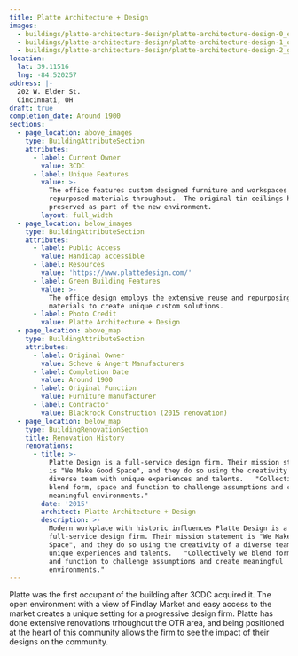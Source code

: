 ```yaml
---
title: Platte Architecture + Design
images:
  - buildings/platte-architecture-design/platte-architecture-design-0_efesbe
  - buildings/platte-architecture-design/platte-architecture-design-1_oldvle
  - buildings/platte-architecture-design/platte-architecture-design-2_g6ylq1
location:
  lat: 39.11516
  lng: -84.520257
address: |-
  202 W. Elder St.
  Cincinnati, OH
draft: true
completion_date: Around 1900
sections:
  - page_location: above_images
    type: BuildingAttributeSection
    attributes:
      - label: Current Owner
        value: 3CDC
      - label: Unique Features
        value: >-
          The office features custom designed furniture and workspaces using
          repurposed materials throughout.  The original tin ceilings have been
          preserved as part of the new environment.
        layout: full_width
  - page_location: below_images
    type: BuildingAttributeSection
    attributes:
      - label: Public Access
        value: Handicap accessible
      - label: Resources
        value: 'https://www.plattedesign.com/'
      - label: Green Building Features
        value: >-
          The office design employs the extensive reuse and repurposing of
          materials to create unique custom solutions.
      - label: Photo Credit
        value: Platte Architecture + Design
  - page_location: above_map
    type: BuildingAttributeSection
    attributes:
      - label: Original Owner
        value: Scheve & Angert Manufacturers
      - label: Completion Date
        value: Around 1900
      - label: Original Function
        value: Furniture manufacturer
      - label: Contractor
        value: Blackrock Construction (2015 renovation)
  - page_location: below_map
    type: BuildingRenovationSection
    title: Renovation History
    renovations:
      - title: >-
          Platte Design is a full-service design firm. Their mission statement
          is "We Make Good Space", and they do so using the creativity of a
          diverse team with unique experiences and talents.   "Collectively we
          blend form, space and function to challenge assumptions and create
          meaningful environments."
        date: '2015'
        architect: Platte Architecture + Design
        description: >-
          Modern workplace with historic influences Platte Design is a
          full-service design firm. Their mission statement is "We Make Good
          Space", and they do so using the creativity of a diverse team with
          unique experiences and talents.   "Collectively we blend form, space
          and function to challenge assumptions and create meaningful
          environments."
---
```


Platte was the first occupant of the building after 3CDC acquired it. The open environment with a view of Findlay Market and easy access to the market creates a unique setting for a progressive design firm. Platte has done extensive renovations trhoughout the OTR area, and being positioned at the heart of this community allows the firm to see the impact of their designs on the community.
